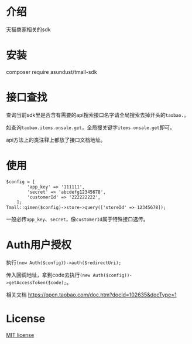 # 介绍
天猫商家相关的sdk

# 安装
composer require asundust/tmall-sdk

# 接口查找
查询当前sdk里是否含有需要的api搜索接口名字请全局搜索去掉开头的`taobao.`。

如查询`taobao.items.onsale.get`，全局搜关键字`items.onsale.get`即可。

api方法上的类注释上都放了接口文档地址。

# 使用
```
$config = [
        'app_key' => '111111',
        'secret' => 'abcdefg12345678',
        'customerId' => '222222222',
    ];
Tmall::qimen($config)->store->query(['storeId' => 12345678]);
```
一般必传`app_key`、`secret`，像`customerId`属于特殊接口选传。

# Auth用户授权
执行`(new Auth($config))->auth($redirectUri);`

传入回调地址，拿到code去执行`(new Auth($config))->getAccessToken($code);`。

相关文档 https://open.taobao.com/doc.htm?docId=102635&docType=1

# License
[MIT license](https://opensource.org/licenses/MIT)